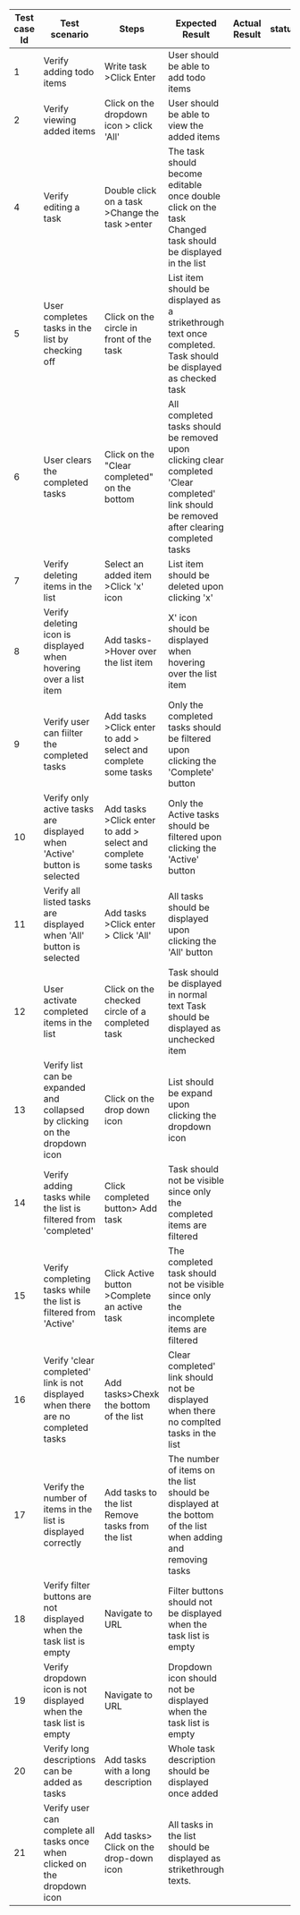 | Test case Id | Test scenario                                                | Steps                                                        | Expected Result                                              | Actual Result | status |
| ------------ | ------------------------------------------------------------ | ------------------------------------------------------------ | ------------------------------------------------------------ | ------------- | ------ |
| 1            | Verify adding todo items                                     | Write task >Click Enter                                      | User should be able to add todo items                        |               |        |
| 2            | Verify viewing added items                                   | Click on the dropdown icon > click 'All'                     | User should be able to view the added items                  |               |        |
| 4            | Verify editing a task                                        | Double click on a task >Change the task >enter               | The task should become editable once double click on the task  Changed task should be displayed in the list |               |        |
| 5            | User completes tasks in the list by checking off             | Click on the circle in front of the task                     | List item should be displayed as a strikethrough text  once completed.  Task should be displayed as checked task |               |        |
| 6            | User clears the completed tasks                              | Click on the "Clear completed"  on the bottom                | All completed tasks should be removed upon clicking  clear completed  'Clear completed' link should be removed after clearing completed tasks |               |        |
| 7            | Verify deleting items in the list                            | Select an added item  >Click 'x' icon                        | List item should be deleted upon clicking 'x'                |               |        |
| 8            | Verify deleting icon is displayed when hovering  over a list item | Add tasks->Hover over the list item                          | X' icon should be displayed when hovering over the list item |               |        |
| 9            | Verify user can fiilter the completed tasks                  | Add tasks >Click enter to add > select and  complete some tasks | Only the completed tasks should be filtered upon clicking the 'Complete' button |               |        |
| 10           | Verify only active tasks are displayed when 'Active' button is selected | Add tasks >Click enter to add > select and  complete some tasks | Only the Active tasks should be filtered upon clicking the 'Active' button |               |        |
| 11           | Verify all listed tasks are displayed when 'All' button is selected | Add tasks >Click enter > Click 'All'                         | All tasks should be displayed upon clicking the 'All' button |               |        |
| 12           | User activate completed items in the list                    | Click on the checked circle of a completed  task             | Task should be displayed in normal text Task should be displayed as unchecked item |               |        |
| 13           | Verify list can be expanded and collapsed by clicking on the dropdown icon | Click on the drop down icon                                  | List should be expand upon clicking the dropdown icon        |               |        |
| 14           | Verify adding tasks while the list is filtered  from 'completed' | Click completed button> Add task                             | Task should not be visible since only the completed items  are filtered |               |        |
| 15           | Verify completing tasks while the list is filtered from 'Active' | Click Active button >Complete an active task                 | The completed task should not be visible since only the incomplete  items are filtered |               |        |
| 16           | Verify 'clear completed' link is not displayed when there are no completed tasks | Add tasks>Chexk the bottom of the list                       | Clear completed'  link should not be displayed when there no complted tasks in the list |               |        |
| 17           | Verify the number of items in the list is  displayed correctly | Add tasks to the list  Remove tasks from the list            | The number of items on the list should be displayed at the bottom  of the list when adding and removing tasks |               |        |
| 18           | Verify filter buttons are not displayed when the  task list is empty | Navigate to URL                                              | Filter buttons should not be displayed when the task list is empty |               |        |
| 19           | Verify dropdown icon is not displayed when the task list is empty | Navigate to URL                                              | Dropdown icon should not be displayed when the task list is empty |               |        |
| 20           | Verify long descriptions can be added as tasks               | Add tasks with a long description                            | Whole task description should be displayed once added        |               |        |
| 21           | Verify user can complete all tasks once when  clicked on the dropdown icon | Add tasks> Click on the drop-down icon                       | All tasks in the list should be displayed as strikethrough texts. |               |        |

